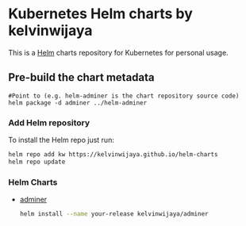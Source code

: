 # Kubernetes Helm charts by kelvinwijaya

This is a [Helm](https://helm.sh) charts repository for Kubernetes for personal usage.

## Pre-build the chart metadata
```
#Point to (e.g. helm-adminer is the chart repository source code)
helm package -d adminer ../helm-adminer
```

### Add Helm repository

To install the Helm repo just run:

```bash
helm repo add kw https://kelvinwijaya.github.io/helm-charts
helm repo update
```

### Helm Charts

* [adminer](https://github.com/kelvinwijaya/helm-adminer)

  ```bash
  helm install --name your-release kelvinwijaya/adminer
  ```
